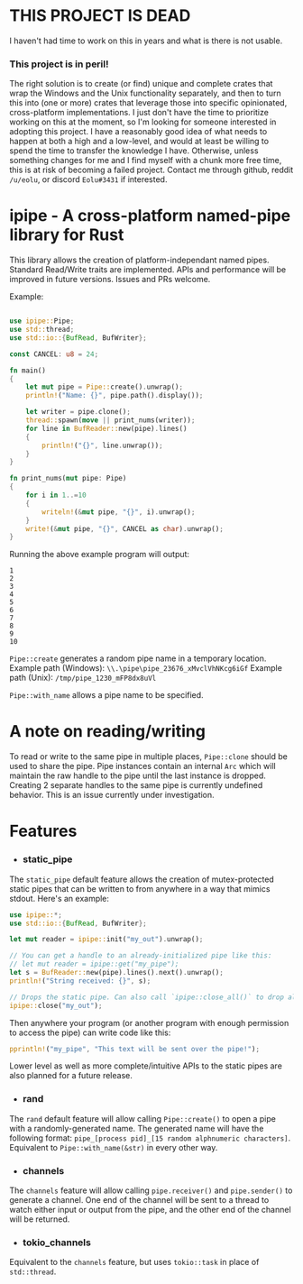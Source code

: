 # THIS PROJECT IS DEAD

I haven't had time to work on this in years and what is there is not usable.

### This project is in peril!

The right solution is to create (or find) unique and complete crates that wrap the Windows and the Unix functionality separately, and then to turn this into (one or more) crates that leverage those into specific opinionated, cross-platform implementations. I just don't have the time to prioritize working on this at the moment, so I'm looking for someone interested in adopting this project. I have a reasonably good idea of what needs to happen at both a high and a low-level, and would at least be willing to spend the time to transfer the knowledge I have. Otherwise, unless something changes for me and I find myself with a chunk more free time, this is at risk of becoming a failed project. Contact me through github,  reddit `/u/eolu`, or discord `Eolu#3431` if interested.

# ipipe - A cross-platform named-pipe library for Rust

This library allows the creation of platform-independant named pipes. Standard Read/Write traits are implemented. APIs and performance will be improved in future versions. Issues and PRs welcome.

Example:
```rust

use ipipe::Pipe;
use std::thread;
use std::io::{BufRead, BufWriter};

const CANCEL: u8 = 24;

fn main()
{
    let mut pipe = Pipe::create().unwrap();
    println!("Name: {}", pipe.path().display());

    let writer = pipe.clone();
    thread::spawn(move || print_nums(writer));
    for line in BufReader::new(pipe).lines()
    {
        println!("{}", line.unwrap());
    }
}

fn print_nums(mut pipe: Pipe)
{
    for i in 1..=10
    {
        writeln!(&mut pipe, "{}", i).unwrap();
    }
    write!(&mut pipe, "{}", CANCEL as char).unwrap();
}
```

Running the above example program will output:
```
1
2
3
4
5
6
7
8
9
10
```

`Pipe::create` generates a random pipe name in a temporary location.
Example path (Windows):
`\\.\pipe\pipe_23676_xMvclVhNKcg6iGf`
Example path (Unix):
`/tmp/pipe_1230_mFP8dx8uVl`

`Pipe::with_name` allows a pipe name to be specified.

# A note on reading/writing

To read or write to the same pipe in multiple places, `Pipe::clone` should be used to share the pipe. Pipe instances contain an internal `Arc` which will maintain the raw handle to the pipe until the last instance is dropped. Creating 2 separate handles to the same pipe is currently undefined behavior. This is an issue currently under investigation. 

# Features
- ### static_pipe
The `static_pipe` default feature allows the creation of mutex-protected static pipes that can be written to from anywhere in a way that mimics stdout. Here's an example:

```rust
use ipipe::*;
use std::io::{BufRead, BufWriter};

let mut reader = ipipe::init("my_out").unwrap();

// You can get a handle to an already-initialized pipe like this:
// let mut reader = ipipe::get("my_pipe");
let s = BufReader::new(pipe).lines().next().unwrap();
println!("String received: {}", s);

// Drops the static pipe. Can also call `ipipe::close_all()` to drop all static pipes.
ipipe::close("my_out");
```
Then anywhere your program (or another program with enough permission to access the pipe) can write code like this:

```rust
pprintln!("my_pipe", "This text will be sent over the pipe!");
```

Lower level as well as more complete/intuitive APIs to the static pipes are also planned for a future release. 

- ### rand
The `rand` default feature will allow calling `Pipe::create()` to open a pipe with a randomly-generated name. The generated name will have the following format: `pipe_[process pid]_[15 random alphnumeric characters]`. Equivalent to `Pipe::with_name(&str)` in every other way.

- ### channels
The `channels` feature will allow calling `pipe.receiver()` and `pipe.sender()` to generate a channel. One end of the channel will be sent to a thread to watch either input or output from the pipe, and the other end of the channel will be returned.

- ### tokio_channels
Equivalent to the `channels` feature, but uses `tokio::task` in place of `std::thread`. 
